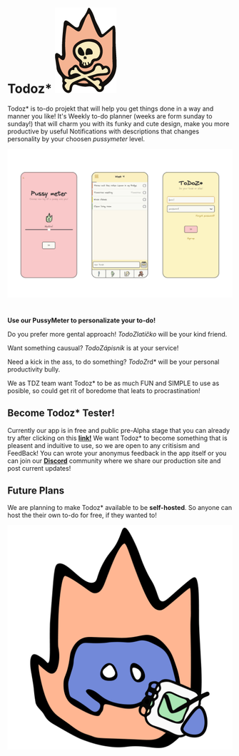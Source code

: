 
# Todoz* ![Logo](/Images/Logo.png)


Todoz* is to-do projekt that will help you get things done in a way and manner you like! It's Weekly to-do planner (weeks are form sunday to sunday!) that will charm you with its funky and cute design, make you more productive by useful Notifications with descriptions that changes personality by your choosen *pussymeter* level.

![Showcase](/Images/Showcase.png)

#

**Use our PussyMeter to personalizate your to-do!**

Do you prefer more gental approach! *TodoZlatíčko* will be your kind friend.

Want something causual? *TodoZápisník* is at your service!

Need a kick in the ass, to do something? *TodoZ*rd* will be your personal productivity bully.

We as TDZ team want Todoz* to be as much FUN and SIMPLE to use as posible, so could get rit of boredome that leats to procrastination!

## Become Todoz* Tester!

Currently our app is in free and public pre-Alpha stage that you can already try after clicking on this **[link!](https://todoz.gfapp.eu/)**
We want Todoz* to become something that is pleasent and induitive to use, so we are open to any critisism and FeedBack! You can wrote your anonymus feedback in the app itself or you can join our **[Discord](https://discord.gg/cP9Xa5TcuX)** community where we share our production site and post current updates!
## Future Plans
We are planning to make Todoz* available to be **self-hosted**. So anyone can host the their own to-do for free, if they wanted to!

![Discord](/Images/Discord.png)


